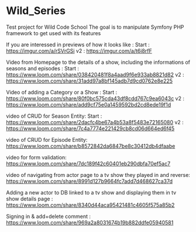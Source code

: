 # Wild_Series
Test project for Wild Code School
The goal is to manipulate Symfony PHP framework to get used with its features

If you are interessed in previews of how it looks like : 
Start : https://imgur.com/a/rSVrGSi
v2 : https://imgur.com/a/t6i8rfF

Video from Homepage to the details of a show, including the informations of seasons and episodes : 
Start : https://www.loom.com/share/038420481f8a4aad9f6e933ab8821d82
v2 : https://www.loom.com/share/31add97a8bf145adb7d9cd0762e8e225

Video of adding a Category or a Show :
Start : https://www.loom.com/share/80f0bc575cda43df8cdd767c9ea6043c
v2 : https://www.loom.com/share/add9cf75e0a1459592bd2cd8ede19f1d

video of CRUD for Season Entity:
Start : https://www.loom.com/share/2dacfc4be67a4b53a8f5483e72165080
v2 : https://www.loom.com/share/7c4a7774e221429cb8cd06d664ed6f45

video of CRUD for Episode Entity:
https://www.loom.com/share/b8572842da6847be8c30412db4dfaabe

video for form validation:
https://www.loom.com/share/7dc189f42c60401eb290dbfa70ef5ac7

video of navigating from actor page to a tv show they played in and reverse:
https://www.loom.com/share/8991d127b9664fc7add7d468627ca37d

Adding a new actor to DB linked to a tv show and displaying them in tv show details page :
https://www.loom.com/share/8340d44aca95421481c4605f575a85b2

Signing in & add+delete comment :
https://www.loom.com/share/969a2a8031674b19b882ddfe05940581